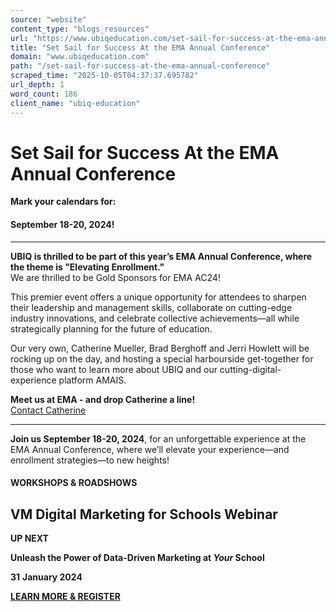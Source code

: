 ```yaml
---
source: "website"
content_type: "blogs_resources"
url: "https://www.ubiqeducation.com/set-sail-for-success-at-the-ema-annual-conference"
title: "Set Sail for Success At the EMA Annual Conference"
domain: "www.ubiqeducation.com"
path: "/set-sail-for-success-at-the-ema-annual-conference"
scraped_time: "2025-10-05T04:37:37.695782"
url_depth: 1
word_count: 186
client_name: "ubiq-education"
---
```


# Set Sail for Success At the EMA Annual Conference

**Mark your calendars for:**

#### September 18-20, 2024!

* * *

**UBIQ is thrilled to be part of this year’s EMA Annual Conference, where the theme is "Elevating Enrollment."**  
We are thrilled to be Gold Sponsors for EMA AC24!

This premier event offers a unique opportunity for attendees to sharpen their leadership and management skills, collaborate on cutting-edge industry innovations, and celebrate collective achievements—all while strategically planning for the future of education.

Our very own, Catherine Mueller, Brad Berghoff and Jerri Howlett will be rocking up on the day, and hosting a special harbourside get-together for those who want to learn more about UBIQ and our cutting-digital-experience platform AMAIS.

**Meet us at EMA - and drop Catherine a line!**  
[Contact Catherine](https://ubiqeducation.com/book-a-call-with-catherine)  
 
* * *

**Join us September 18-20, 2024**, for an unforgettable experience at the EMA Annual Conference, where we’ll elevate your experience—and enrollment strategies—to new heights!

#### WORKSHOPS & ROADSHOWS

## VM Digital Marketing for Schools Webinar

**UP NEXT**

**Unleash the Power of Data-Driven Marketing at _Your_ School**

**31**  **January 2024**

**[LEARN MORE & REGISTER](https://www.thevirtualmarketer.co.uk/webinars)**